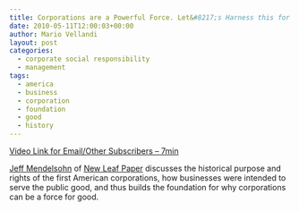 ```yaml
---
title: Corporations are a Powerful Force. Let&#8217;s Harness this for Good
date: 2010-05-11T12:00:03+00:00
author: Mario Vellandi
layout: post
categories:
  - corporate social responsibility
  - management
tags:
  - america
  - business
  - corporation
  - foundation
  - good
  - history
---
```

[Video Link for Email/Other Subscribers &#8211; 7min](http://vimeo.com/11116485)

[Jeff Mendelsohn](http://sustainablelifemedia.com/innovator/jeff_mendelsohn) of [New Leaf Paper](http://www.newleafpaper.com/) discusses the historical purpose and rights of the first American corporations, how businesses were intended to serve the public good, and thus builds the foundation for why corporations can be a force for good.
